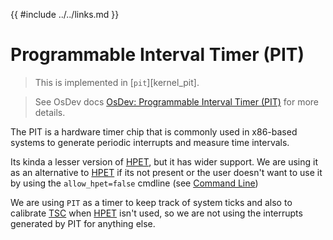 {{ #include ../../links.md }}

# Programmable Interval Timer (PIT)

> This is implemented in [`pit`][kernel_pit].

> See OsDev docs [OsDev: Programmable Interval Timer (PIT)][PIT_docs] for more details.

The PIT is a hardware timer chip that is commonly used in x86-based systems to generate periodic interrupts and measure time intervals.

Its kinda a lesser version of [HPET], but it has wider support. We are using it as an alternative to [HPET]
if its not present or the user doesn't want to use it by using the `allow_hpet=false` cmdline (see [Command Line])

We are using `PIT` as a timer to keep track of system ticks and also to calibrate [TSC] when [HPET] isn't used,
so we are not using the interrupts generated by PIT for anything else.

[PIT_docs]: https://wiki.osdev.org/Programmable_Interval_Timer
[HPET]: ./hpet.md
[TSC]: ./tsc.md
[Command Line]: ../boot/cmdline.md

